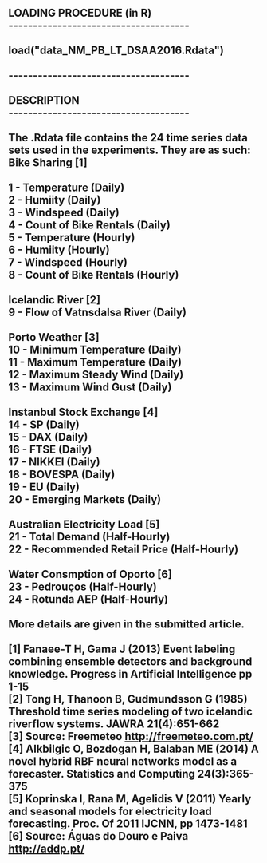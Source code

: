 LOADING PROCEDURE (in R)<br />
-------------------------------------<br />
<br />
load("data_NM_PB_LT_DSAA2016.Rdata")<br />
<br />
-------------------------------------<br />
<br />
DESCRIPTION<br />
-------------------------------------<br />
<br />
The .Rdata file contains the 24 time series data sets used in the experiments.
They are as such:
<br />
Bike Sharing [1]<br />
<br />
1 - Temperature (Daily)<br />
2 - Humiity (Daily)<br />
3 - Windspeed (Daily)<br />
4 - Count of Bike Rentals (Daily)<br />
5 - Temperature (Hourly)<br />
6 - Humiity (Hourly)<br />
7 - Windspeed (Hourly)<br />
8 - Count of Bike Rentals (Hourly)<br />
<br />
Icelandic River [2]<br />
9 - Flow of Vatnsdalsa River (Daily)<br />
<br />
Porto Weather [3]<br />
10 - Minimum Temperature (Daily)<br />
11 - Maximum Temperature (Daily)<br />
12 - Maximum Steady Wind (Daily)<br />
13 - Maximum Wind Gust (Daily)<br />
<br />
Instanbul Stock Exchange [4]<br />
14 - SP (Daily)<br />
15 - DAX (Daily)<br />
16 - FTSE (Daily)<br />
17 - NIKKEI (Daily)<br />
18 - BOVESPA (Daily)<br />
19 - EU (Daily)<br />
20 - Emerging Markets (Daily)<br />
<br />
Australian Electricity Load [5]<br />
21 - Total Demand (Half-Hourly)<br />
22 - Recommended Retail Price (Half-Hourly)<br />
<br />
Water Consmption of Oporto [6]<br />
23 - Pedrouços (Half-Hourly)<br />
24 - Rotunda AEP (Half-Hourly)<br />
<br />
More details are given in the submitted article.<br />
<br />
[1] Fanaee-T H, Gama J (2013) Event labeling combining ensemble detectors and background knowledge. Progress in Artificial Intelligence pp 1-15<br />
[2] Tong H, Thanoon B, Gudmundsson G (1985) Threshold time series modeling of two icelandic riverflow systems. JAWRA 21(4):651-662<br />
[3] Source: Freemeteo http://freemeteo.com.pt/<br />
[4] Alkbilgic O, Bozdogan H, Balaban ME (2014) A novel hybrid RBF neural networks model as a forecaster. Statistics and Computing 24(3):365-375<br />
[5] Koprinska I, Rana M, Agelidis V (2011) Yearly and seasonal models for electricity load forecasting. Proc. Of 2011 IJCNN, pp 1473-1481<br />
[6] Source: Águas do Douro e Paiva http://addp.pt/<br />
<br />
-------------------------------------
